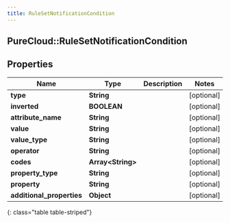 ```yaml
---
title: RuleSetNotificationCondition
---
```

## PureCloud::RuleSetNotificationCondition

## Properties

|Name | Type | Description | Notes|
|------------ | ------------- | ------------- | -------------|
| **type** | **String** |  | [optional] |
| **inverted** | **BOOLEAN** |  | [optional] |
| **attribute_name** | **String** |  | [optional] |
| **value** | **String** |  | [optional] |
| **value_type** | **String** |  | [optional] |
| **operator** | **String** |  | [optional] |
| **codes** | **Array&lt;String&gt;** |  | [optional] |
| **property_type** | **String** |  | [optional] |
| **property** | **String** |  | [optional] |
| **additional_properties** | **Object** |  | [optional] |
{: class="table table-striped"}


